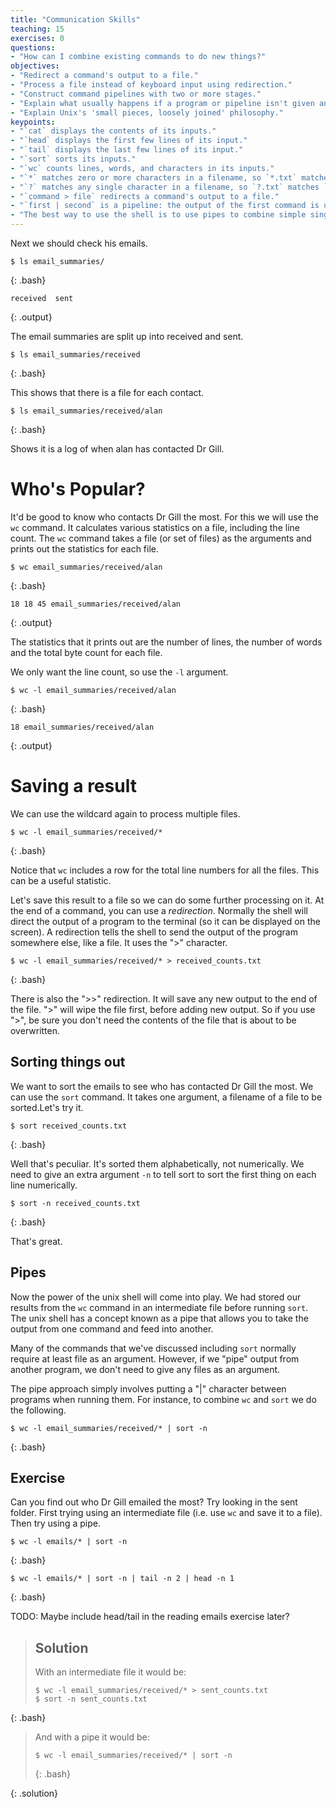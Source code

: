 ```yaml
---
title: "Communication Skills"
teaching: 15
exercises: 0
questions:
- "How can I combine existing commands to do new things?"
objectives:
- "Redirect a command's output to a file."
- "Process a file instead of keyboard input using redirection."
- "Construct command pipelines with two or more stages."
- "Explain what usually happens if a program or pipeline isn't given any input to process."
- "Explain Unix's 'small pieces, loosely joined' philosophy."
keypoints:
- "`cat` displays the contents of its inputs."
- "`head` displays the first few lines of its input."
- "`tail` displays the last few lines of its input."
- "`sort` sorts its inputs."
- "`wc` counts lines, words, and characters in its inputs."
- "`*` matches zero or more characters in a filename, so `*.txt` matches all files ending in `.txt`."
- "`?` matches any single character in a filename, so `?.txt` matches `a.txt` but not `any.txt`."
- "`command > file` redirects a command's output to a file."
- "`first | second` is a pipeline: the output of the first command is used as the input to the second."
- "The best way to use the shell is to use pipes to combine simple single-purpose programs (filters)."
---
```


Next we should check his emails.

~~~
$ ls email_summaries/
~~~
{: .bash}

~~~
received  sent
~~~
{: .output}

The email summaries are split up into received and sent.

~~~
$ ls email_summaries/received
~~~
{: .bash}

This shows that there is a file for each contact.

~~~
$ ls email_summaries/received/alan
~~~
{: .bash}

Shows it is a log of when alan has contacted Dr Gill.

# Who's Popular?

It'd be good to know who contacts Dr Gill the most. For this we will use the `wc` command. It calculates various statistics on a file, including the line count. The `wc` command takes a file (or set of files) as the arguments and prints out the statistics for each file.

~~~
$ wc email_summaries/received/alan
~~~
{: .bash}

~~~
18 18 45 email_summaries/received/alan
~~~
{: .output}

The statistics that it prints out are the number of lines, the number of words and the total byte count for each file.

We only want the line count, so use the `-l` argument.

~~~
$ wc -l email_summaries/received/alan
~~~
{: .bash}

~~~
18 email_summaries/received/alan
~~~
{: .output}

# Saving a result

We can use the wildcard again to process multiple files.

~~~
$ wc -l email_summaries/received/*
~~~
{: .bash}

Notice that `wc` includes a row for the total line numbers for all the files. This can be a useful statistic.

Let's save this result to a file so we can do some further processing on it. At the end of a command, you can use a *redirection*. Normally the shell will direct the output of a program to the terminal (so it can be displayed on the screen). A redirection tells the shell to send the output of the program somewhere else, like a file. It uses the ">" character.

~~~
$ wc -l email_summaries/received/* > received_counts.txt
~~~
{: .bash}

There is also the ">>" redirection. It will save any new output to the end of the file. ">" will wipe the file first, before adding new output. So if you use ">", be sure you don't need the contents of the file that is about to be overwritten.

## Sorting things out

We want to sort the emails to see who has contacted Dr Gill the most. We can use the `sort` command. It takes one argument, a filename of a file to be sorted.Let's try it.

~~~
$ sort received_counts.txt
~~~
{: .bash}

Well that's peculiar. It's sorted them alphabetically, not numerically. We need to give an extra argument `-n` to tell sort to sort the first thing on each line numerically.

~~~
$ sort -n received_counts.txt
~~~
{: .bash}

That's great.

## Pipes

Now the power of the unix shell will come into play. We had stored our results from the `wc` command in an intermediate file before running `sort`. The unix shell has a concept known as a pipe that allows you to take the output from one command and feed into another.

Many of the commands that we've discussed including `sort` normally require at least file as an argument. However, if we "pipe" output from another program, we don't need to give any files as an argument.

The pipe approach simply involves putting a "\|" character between programs when running them. For instance, to combine `wc` and `sort` we do the following.

~~~
$ wc -l email_summaries/received/* | sort -n
~~~
{: .bash}

## Exercise

Can you find out who Dr Gill emailed the most? Try looking in the sent folder. First trying using an intermediate file (i.e. use `wc` and save it to a file). Then try using a pipe.

~~~
$ wc -l emails/* | sort -n
~~~
{: .bash}

~~~
$ wc -l emails/* | sort -n | tail -n 2 | head -n 1
~~~
{: .bash}

TODO: Maybe include head/tail in the reading emails exercise later?

> ## Solution
>
> With an intermediate file it would be:
> ~~~
> $ wc -l email_summaries/received/* > sent_counts.txt
> $ sort -n sent_counts.txt
> ~~~
{: .bash}
>
> And with a pipe it would be:
>
> ~~~
> $ wc -l email_summaries/received/* | sort -n
> ~~~
> {: .bash}
> 
{: .solution}



